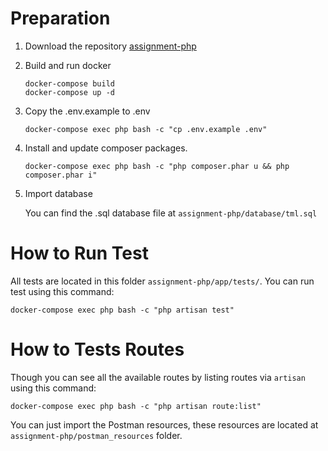 # Preparation

1. Download the repository [assignment-php](https://github.com/valdezalbertm/assignment-php)
2. Build and run docker
    ```
    docker-compose build
    docker-compose up -d
    ```

3. Copy the .env.example to .env

    `docker-compose exec php bash -c "cp .env.example .env"`

4. Install and update composer packages.

    `docker-compose exec php bash -c "php composer.phar u && php composer.phar i"`

5. Import database

    You can find the .sql database file at `assignment-php/database/tml.sql`

# How to Run Test

All tests are located in this folder `assignment-php/app/tests/`.
You can run test using this command:

    docker-compose exec php bash -c "php artisan test"

# How to Tests Routes

Though you can see all the available routes by listing routes via `artisan` using this command:

    docker-compose exec php bash -c "php artisan route:list"

You can just import the Postman resources, these resources are located at `assignment-php/postman_resources` folder.

